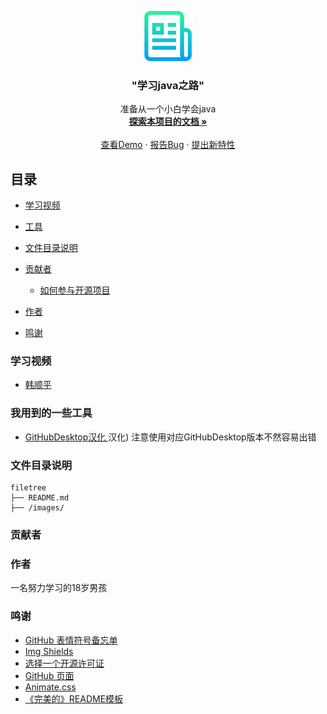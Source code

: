 <p align="center">
  <a href="https://github.com/shaojintian/Best_README_template/">
    <img src="images/logo.png" alt="Logo" width="80" height="80">
  </a>

  <h3 align="center">"学习java之路"</h3>
  <p align="center">
    准备从一个小白学会java
    <br />
    <a href="https://github.com/PingGuojiang/java-Learn"><strong>探索本项目的文档 »</strong></a>
    <br />
    <br />
    <a href="https://github.com/shaojintian/Best_README_template">查看Demo</a>
    ·
    <a href="https://github.com/PingGuojiang/java-Learn/issueshttps://github.com/shaojintian/Best_README_template/issues">报告Bug</a>
    ·
    <a href="https://github.com/PingGuojiang/java-Learn/issues">提出新特性</a>
  </p>

</p>

## 目录
- [学习视频](#学习视频)
- [工具](#我用到的一些工具)
- [文件目录说明](#文件目录说明)
- [贡献者](#贡献者)
  - [如何参与开源项目](#如何参与开源项目)
  
- [作者](#作者)
- [鸣谢](#鸣谢)

### 学习视频

- [ 韩顺平 ](https://space.bilibili.com/651245581?spm_id_from=333.788.b_765f7570696e666f.2) 

### 我用到的一些工具

- [ GitHubDesktop汉化 ](https://github.com/lkyero/GitHubDesktop_zh) 汉化) 注意使用对应GitHubDesktop版本不然容易出错

### 文件目录说明

```
filetree 
├── README.md
├── /images/
```

### 贡献者



### 作者

  一名努力学习的18岁男孩

### 鸣谢
- [ GitHub 表情符号备忘单](https://www.webpagefx.com/tools/emoji-cheat-sheet)
- [ Img Shields ](https://shields.io)
- [选择一个开源许可证](https://choosealicense.com)
- [ GitHub 页面](https://pages.github.com)
- [ Animate.css ](https://daneden.github.io/animate.css)
- [ 《完美的》README模板 ](https://github.com/shaojintian/Best_README_template)








